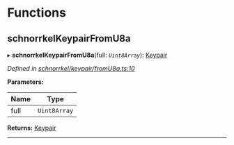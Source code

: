 

# Functions

<a id="schnorrkelkeypairfromu8a"></a>

##  schnorrkelKeypairFromU8a

▸ **schnorrkelKeypairFromU8a**(full: *`Uint8Array`*): [Keypair](_types_.md#keypair)

*Defined in [schnorrkel/keypair/fromU8a.ts:10](https://github.com/polkadot-js/common/blob/a358c8b/packages/util-crypto/src/schnorrkel/keypair/fromU8a.ts#L10)*

**Parameters:**

| Name | Type |
| ------ | ------ |
| full | `Uint8Array` |

**Returns:** [Keypair](_types_.md#keypair)

___

